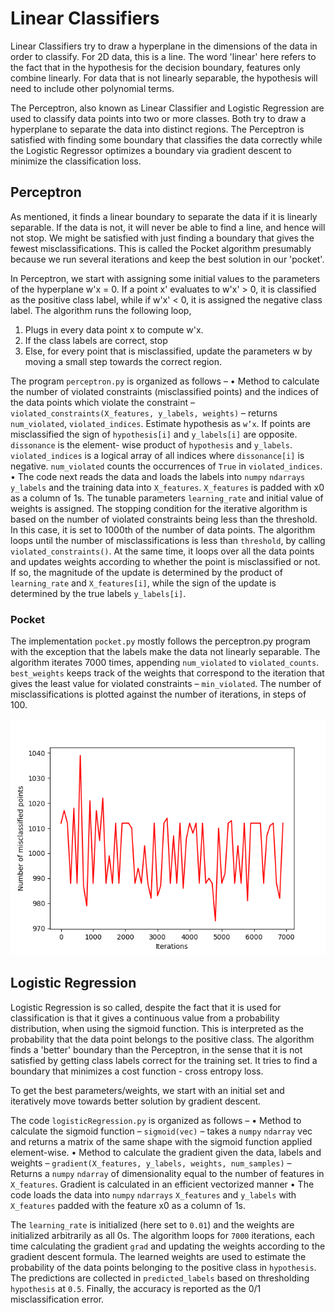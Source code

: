 # Linear Classifiers

Linear Classifiers try to draw a hyperplane in the dimensions of the data in order to classify. For 2D data, this is a line. The word 'linear' here refers to the fact that in the hypothesis for the decision boundary, features only combine linearly. For data that is not linearly separable, the hypothesis will need to include other polynomial terms.

The Perceptron, also known as Linear Classifier and Logistic Regression are used to classify data points into two or more classes. Both try to draw a hyperplane to separate the data into distinct regions. The Perceptron is satisfied with finding some boundary that classifies the data correctly while the Logistic Regressor optimizes a boundary via gradient descent to minimize the classification loss. 

## Perceptron

As mentioned, it finds a linear boundary to separate the data if it is linearly separable. If the data is not, it will never be able to find a line, and hence will not stop. We might be satisfied with just finding a boundary that gives the fewest misclassifications. This is called the Pocket algorithm presumably because we run several iterations and keep the best solution in our 'pocket'.

In Perceptron, we start with assigning some initial values to the parameters of the hyperplane w'x = 0. If a point x' evaluates to w'x' > 0, it is classified as the positive class label, while if w'x' < 0, it is assigned the negative class label. 
The algorithm runs the following loop, 
1. Plugs in every data point x to compute w'x.
2. If the class labels are correct, stop
3. Else, for every point that is misclassified, update the parameters w by moving a small step towards the correct region.

The program `perceptron.py` is organized as follows –
• Method to calculate the number of violated constraints (misclassified points) and the indices of the data points which violate the constraint – `violated_constraints(X_features, y_labels, weights)` – returns `num_violated`, `violated_indices`.
Estimate hypothesis as `w’x`. If points are misclassified the sign of `hypothesis[i]` and `y_labels[i]` are opposite. `dissonance` is the element- wise product of `hypothesis` and `y_labels`. `violated_indices` is a logical array of all indices where `dissonance[i]` is negative. `num_violated` counts the occurrences of `True` in `violated_indices`.
• The code next reads the data and loads the labels into `numpy` `ndarrays` `y_labels` and the training data into `X_features`. `X_features` is padded with x0 as a column of 1s.
The tunable parameters `learning_rate` and initial value of weights is assigned.
The stopping condition for the iterative algorithm is based on the number of violated constraints being less than the threshold. In this case, it is set to 1000th of the number of data points.
The algorithm loops until the number of misclassifications is less than `threshold`, by calling `violated_constraints()`. At the same time, it loops over all the data points and updates weights according to whether the point is misclassified or not. If so, the magnitude of the update is determined by the product of `learning_rate` and `X_features[i]`, while the sign of the update is determined by the true labels `y_labels[i]`.

### Pocket

The implementation `pocket.py` mostly follows the perceptron.py program with the exception that the labels make the data not linearly separable. The algorithm iterates 7000 times, appending `num_violated` to `violated_counts`. `best_weights` keeps track of the weights that correspond to the iteration that gives the least value for violated constraints – `min_violated`. The number of misclassifications is plotted against the number of iterations, in steps of 100.

![](https://github.com/ShreyasKolpe/LinearClassfiers/blob/master/constraints_violated.png)

## Logistic Regression

Logistic Regression is so called, despite the fact that it is used for classification is that it gives a continuous value from a probability distribution, when using the sigmoid function. This is interpreted as the probability that the data point belongs to the positive class. The algorithm finds a 'better' boundary than the Perceptron, in the sense that it is not satisfied by getting class labels correct for the training set. It tries to find a boundary that minimizes a cost function - cross entropy loss.

To get the best parameters/weights, we start with an initial set and iteratively move towards better solution by gradient descent.

The code `logisticRegression.py` is organized as follows –
• Method to calculate the sigmoid function –
`sigmoid(vec)` – takes a `numpy` `ndarray` vec and returns a matrix of the same shape with the sigmoid function applied element-wise.
• Method to calculate the gradient given the data, labels and weights – `gradient(X_features, y_labels, weights, num_samples)` – Returns a `numpy` `ndarray` of dimensionality equal to the number of features in `X_features`. Gradient is calculated in an efficient vectorized manner
• The code loads the data into `numpy` `ndarrays` `X_features` and `y_labels`
with `X_features` padded with the feature x0 as a column of 1s.

The `learning_rate` is initialized (here set to `0.01`) and the weights are initialized arbitrarily as all 0s.
The algorithm loops for `7000` iterations, each time calculating the gradient `grad` and updating the weights according to the gradient descent formula.
The learned weights are used to estimate the probability of the data points belonging to the positive class in `hypothesis`. The predictions are collected in `predicted_labels` based on thresholding `hypothesis` at `0.5`.
Finally, the accuracy is reported as the 0/1 misclassification error.



